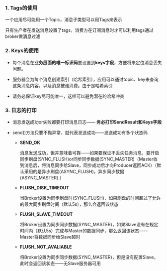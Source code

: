 ### 1. Tags的使用

一个应用尽可能用一个Topic，消息子类型可以用Tags来表示

只有生产者在发送消息设置了tags，消费方在订阅消息时才可以利用tags通过broker做消息过滤

### 2. Keys的使用

* 每个消息在**业务层面的唯一标识码**要设置到**keys字段**，方便将来定位消息丢失问题。

* 服务器会为每个消息创建索引（哈希索引），应用可以通过topic、key来查询这条消息内容，以及消息被谁消费。由于是哈希索引

* 请务必保证key尽可能唯一，这样可以避免潜在的哈希冲突

### 3. 日志的打印

* 消息发送成功or失败都要打印消息日志—— **务必打印SendResult和Keys字段**

* send()方法只要不抛异常，就代表发送成功——发送成功有多个状态码
  
  * **SEND_OK**
    
    消息发送成功，但并意味着可靠——如果要保证不丢失任务消息，要开启同步刷盘(SYNC_FLUSH)or同步同步数据(SYNC_MASTER)（Master收到消息后，将消息同步给Slave，同步成功后才向Producer返回ACK）（默认采用的是异步刷盘(ASYNC_FLUSH)，异步同步数据(ASYNC_MASTER) ）
  
  * **FLUSH_DISK_TIMEOUT**
    
    当Broker设置为同步刷盘时(SYNC_FLUSH)，如果刷盘的时间超过了允许的最大同步刷盘时间（默认5s），那么会返回该状态
  
  * **FLUSH_SLAVE_TIMEOUT**
    
    将Broker设置为同步同步数据(SYNC_MASTER)，如果Slave没有在规定时间内（默认5s）完成与Master的数据同步，那么返回该状态——Master将数据同步给Slave超时
  
  * **FLUSH_NOT_AVALIABLE**
    
    将Broker设置为同步同步数据(SYNC_MASTER)，但是没有配置Slave，此时会返回该状态——无Slave服务器可用